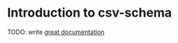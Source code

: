 # Introduction to csv-schema

TODO: write [great documentation](http://jacobian.org/writing/what-to-write/)
